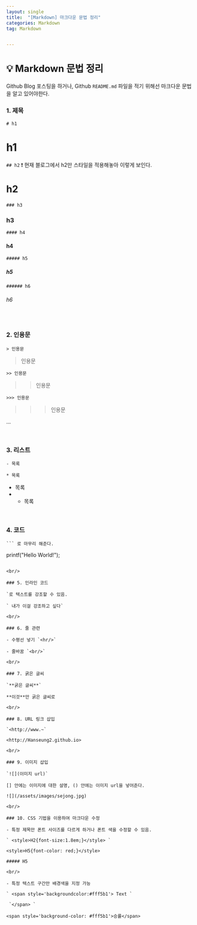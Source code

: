 ```yaml
---
layout: single
title:  "[Markdown] 마크다운 문법 정리"
categories: Markdown
tag: Markdown


---
```


<style>H2{font-size:1.8em;}</style>

## 💡 Markdown 문법 정리

Github Blog 포스팅을 하거나, Github `README.md` 파일을 적기 위해선 마크다운 문법을 알고 있어야한다.

### 1. 제목

`# h1` 

# h1

`## h2`
❗ 현재 블로그에서 h2만 스타일을 적용해놓아 이렇게 보인다.

## h2

`### h3`

### h3

`#### h4`

#### h4

`##### h5`

##### h5

`###### h6`

###### h6

<br/>

### 2. 인용문

`> 인용문`

> 인용문

`>> 인용문`

> > 인용문

`>>> 인용문`

> > > 인용문

... 

<br/>

### 3. 리스트

`- 목록`

`* 목록`

- 목록
- * 목록

<br/>

### 4. 코드


``` 이후에 내가 쓴 언어를 적고 다시 
``` 로 마무리 해준다.

```
printf("Hello World!");
```

<br/>

### 5. 인라인 코드

`로 텍스트를 강조할 수 있음.

` 내가 이걸 강조하고 싶다` 

<br/>

### 6. 줄 관련

- 수평선 넣기 `<hr/>` 

- 줄바꿈 `<br/>`

<br/>

### 7. 굵은 글씨

`**굵은 글씨**`

**이것**만 굵은 글씨로

<br/>

### 8. URL 링크 삽입

`<http://www.~` 

<http://Hanseung2.github.io>

<br/>

### 9. 이미지 삽입

`![](이미지 url)` 

[] 안에는 이미지에 대한 설명, () 안에는 이미지 url을 넣어준다.

![](/assets/images/sejong.jpg)

<br/>

### 10. CSS 기법을 이용하여 마크다운 수정

- 특정 제목만 폰트 사이즈를 다르게 하거나 폰트 색을 수정할 수 있음.

` <style>H2{font-size:1.8em;}</style> ` 

<style>H5{font-color: red;}</style>

##### H5

<br/>

- 특정 텍스트 구간만 배경색을 지정 가능

` <span style='backgroundcolor:#fff5b1'> Text ` 

 `</span> ` 

<span style='background-color: #fff5b1'>승률</span>